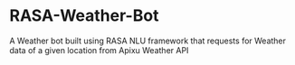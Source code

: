 # RASA-Weather-Bot
A Weather bot built using RASA NLU framework that requests for Weather data of a given location from Apixu Weather API
